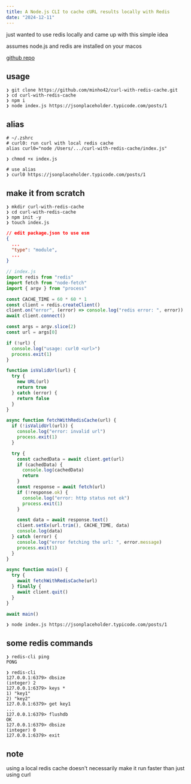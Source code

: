 ```yaml
---
title: A Node.js CLI to cache cURL results locally with Redis
date: "2024-12-11"
---
```


just wanted to use redis locally and came up with this simple idea

assumes node.js and redis are installed on your macos

[github repo](https://github.com/minho42/curl-with-redis-cache)

## usage

```shell
❯ git clone https://github.com/minho42/curl-with-redis-cache.git
❯ cd curl-with-redis-cache
❯ npm i
❯ node index.js https://jsonplaceholder.typicode.com/posts/1
```

## alias

```shell
# ~/.zshrc
# curl0: run curl with local redis cache
alias curl0="node /Users/.../curl-with-redis-cache/index.js"
```

```shell
❯ chmod +x index.js
```

```shell
# use alias
❯ curl0 https://jsonplaceholder.typicode.com/posts/1
```

## make it from scratch

```shell
❯ mkdir curl-with-redis-cache
❯ cd curl-with-redis-cache
❯ npm init -y
❯ touch index.js
```

```json
// edit package.json to use esm
{
  ...
  "type": "module",
  ...
}
```

```js
// index.js
import redis from "redis"
import fetch from "node-fetch"
import { argv } from "process"

const CACHE_TIME = 60 * 60 * 1
const client = redis.createClient()
client.on("error", (error) => console.log("redis error: ", error))
await client.connect()

const args = argv.slice(2)
const url = args[0]

if (!url) {
  console.log("usage: curl0 <url>")
  process.exit(1)
}

function isValidUrl(url) {
  try {
    new URL(url)
    return true
  } catch (error) {
    return false
  }
}

async function fetchWithRedisCache(url) {
  if (!isValidUrl(url)) {
    console.log("error: invalid url")
    process.exit(1)
  }

  try {
    const cachedData = await client.get(url)
    if (cachedData) {
      console.log(cachedData)
      return
    }
    const response = await fetch(url)
    if (!response.ok) {
      console.log("error: http status not ok")
      process.exit(1)
    }

    const data = await response.text()
    client.setEx(url.trim(), CACHE_TIME, data)
    console.log(data)
  } catch (error) {
    console.log("error fetching the url: ", error.message)
    process.exit(1)
  }
}

async function main() {
  try {
    await fetchWithRedisCache(url)
  } finally {
    await client.quit()
  }
}

await main()
```

```shell
❯ node index.js https://jsonplaceholder.typicode.com/posts/1
```

## some redis commands

```shell
❯ redis-cli ping
PONG

❯ redis-cli
127.0.0.1:6379> dbsize
(integer) 2
127.0.0.1:6379> keys *
1) "key1"
2) "key2"
127.0.0.1:6379> get key1
...
127.0.0.1:6379> flushdb
OK
127.0.0.1:6379> dbsize
(integer) 0
127.0.0.1:6379> exit
```

## note

using a local redis cache doesn't necessarily make it run faster than just using curl
